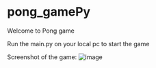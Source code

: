 # pong_gamePy

Welcome to Pong game 

Run the main.py on your local pc to start the game

Screenshot of the game:
![image](https://github.com/dvijkalsi/pong_gamePy/assets/85697964/d5079957-29e0-48a2-ba46-b0fc301bbc1c)

